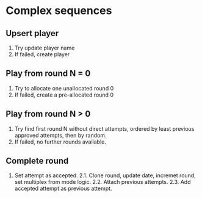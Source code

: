 # Complex sequences

## Upsert player

1. Try update player name
2. If failed, create player

## Play from round N = 0

1. Try to allocate one unallocated round 0
2. If failed, create a pre-allocated round 0

## Play from round N > 0

1. Try find first round N without direct attempts, ordered by least previous approved attempts, then by random.
2. If failed, no further rounds available.

## Complete round

1. Set attempt as accepted.
2.1. Clone round, update date, incremet round, set multiplex from mode logic.
2.2. Attach previous attempts.
2.3. Add accepted attempt as previous attempt.
